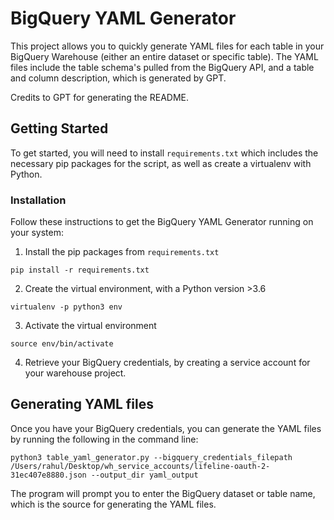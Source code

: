 # BigQuery YAML Generator 

This project allows you to quickly generate YAML files for each table in your BigQuery Warehouse (either an entire dataset or specific table). The YAML files include the table schema's pulled from the BigQuery API, and a table and column description, which is generated by GPT.

Credits to GPT for generating the README.

## Getting Started 

To get started, you will need to install `requirements.txt` which includes the necessary pip packages for the script, as well as create a virtualenv with Python.

### Installation
Follow these instructions to get the BigQuery YAML Generator running on your system:

1. Install the pip packages from `requirements.txt`

```
pip install -r requirements.txt
```

2. Create the virtual environment, with a Python version >3.6

```
virtualenv -p python3 env
```

3. Activate the virtual environment

```
source env/bin/activate
```

4. Retrieve your BigQuery credentials, by creating a service account for your warehouse project.


## Generating YAML files 

Once you have your BigQuery credentials, you can generate the YAML files by running the following in the command line:

```
python3 table_yaml_generator.py --bigquery_credentials_filepath /Users/rahul/Desktop/wh_service_accounts/lifeline-oauth-2-31ec407e8880.json --output_dir yaml_output
```

The program will prompt you to enter the BigQuery dataset or table name, which is the source for generating the YAML files.